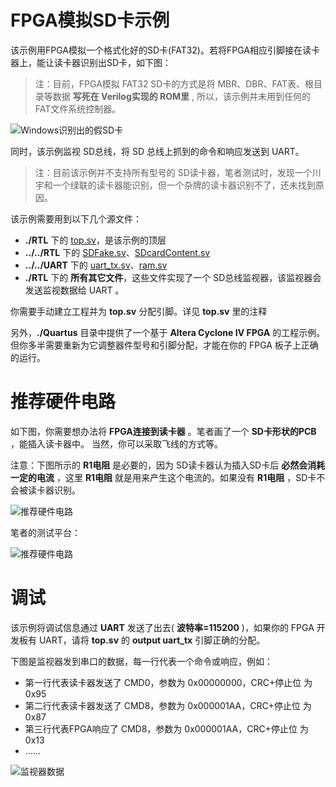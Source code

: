 FPGA模拟SD卡示例
===========================

该示例用FPGA模拟一个格式化好的SD卡(FAT32)。若将FPGA相应引脚接在读卡器上，能让读卡器识别出SD卡，如下图：

> 注：目前，FPGA模拟 FAT32 SD卡的方式是将 MBR、DBR、FAT表、根目录等数据 **写死在 Verilog实现的 ROM里** , 所以，该示例并未用到任何的 FAT文件系统控制器。

![Windows识别出的假SD卡](https://github.com/WangXuan95/FPGA-SDcard/blob/master/images/FakeSDcardResult.png)

同时，该示例监视 SD总线，将 SD 总线上抓到的命令和响应发送到 UART。

> 注：目前该示例并不支持所有型号的 SD读卡器，笔者测试时，发现一个川宇和一个绿联的读卡器能识别，但一个杂牌的读卡器识别不了，还未找到原因。

该示例需要用到以下几个源文件：
* **./RTL** 下的 [top.sv](https://github.com/WangXuan95/FPGA-SDcard/blob/master/example/FakeSDcard_Debug/RTL/top.sv "top.sv")，是该示例的顶层
* **../../RTL** 下的 [SDFake.sv](https://github.com/WangXuan95/FPGA-SDcard/blob/master/RTL/SDFake.sv "SDFake.sv")、[SDcardContent.sv](https://github.com/WangXuan95/FPGA-SDcard/blob/master/RTL/SDcardContent.sv "SDcardContent.sv")
* **../../UART** 下的 [uart_tx.sv](https://github.com/WangXuan95/FPGA-SDcard/blob/master/UART/uart_tx.sv "uart_tx.sv")、[ram.sv](https://github.com/WangXuan95/FPGA-SDcard/blob/master/UART/ram.sv "ram.sv")
* **./RTL** 下的 **所有其它文件**，这些文件实现了一个 SD总线监视器，该监视器会发送监视数据给 UART 。

你需要手动建立工程并为 **top.sv** 分配引脚。详见 **top.sv** 里的注释

另外，**./Quartus** 目录中提供了一个基于 **Altera Cyclone IV FPGA** 的工程示例。但你多半需要重新为它调整器件型号和引脚分配，才能在你的 FPGA 板子上正确的运行。

# 推荐硬件电路

如下图，你需要想办法将 **FPGA连接到读卡器** 。笔者画了一个 **SD卡形状的PCB** ，能插入读卡器中。 当然，你可以采取飞线的方式等。

注意：下图所示的 **R1电阻** 是必要的，因为 SD读卡器认为插入SD卡后 **必然会消耗一定的电流** ，这里 **R1电阻** 就是用来产生这个电流的。如果没有 **R1电阻** ，SD卡不会被读卡器识别。

![推荐硬件电路](https://github.com/WangXuan95/FPGA-SDcard/blob/master/images/FakeSD_sch.png)

笔者的测试平台：

![推荐硬件电路](https://github.com/WangXuan95/FPGA-SDcard/blob/master/images/FakeSD_platform.png)

# 调试

该示例将调试信息通过 **UART** 发送了出去( **波特率=115200** )，如果你的 FPGA 开发板有 UART，请将 **top.sv** 的 **output uart_tx** 引脚正确的分配。

下图是监视器发到串口的数据，每一行代表一个命令或响应，例如：

* 第一行代表读卡器发送了 CMD0，参数为 0x00000000，CRC+停止位 为 0x95
* 第二行代表读卡器发送了 CMD8，参数为 0x000001AA，CRC+停止位 为 0x87
* 第三行代表FPGA响应了 CMD8，参数为 0x000001AA，CRC+停止位 为 0x13
* ……

![监视器数据](https://github.com/WangXuan95/FPGA-SDcard/blob/master/images/monitor_data.png)

